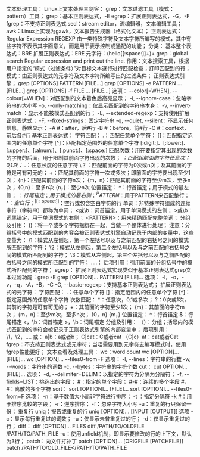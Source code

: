 文本处理工具：
	Linux上文本处理三剑客：
		grep：文本过滤工具（模式：pattern）工具；
			grep：基本正则表达式，-E
			egrep：扩展正则表达式，-G，-F
			fgrep：不支持正则表达式
		sed：stream editor，流编辑器，文本编辑工具；
		awk：Linux上实现为gawk，文本报告生成器（格式化文本）；
		正则表达式：Regular Expression REGEXP
			由一类特殊字符及文本字符所编写的模式，其中有些字符不表示其字面意义，而是用于表示控制或通配的功能；
				分类：
					基本整个表达式：BRE
					扩展正则表达式：ERE
			元字符：\(hello[[:space:]]\+\)+
	grep：global search Regular expression and print out the line.
		作用：文本搜索工具，根据用户指定的“模式（过滤条件）”对目标文本逐行进行匹配检查；打印匹配到的行；
		模式：由正则表达式的元字符及文本字符所编写出的过滤条件；
		正则表达式引擎；
		grep [OPTIONS] PATTERN [FILE...]
		grep [OPTIONS] -e PATTERN ... [FILE...]
		grep [OPTIONS] -f FILE ... [FILE...]
		选项：
			--color[=WHEN], --colour[=WHEN]：对匹配到的文本着色后高亮显示；
			-i, --ignore-case：忽略字符串的大小写
			-o, --only-matching：仅显示匹配到的字符串本身；
			-v, --invert-match ：显示不能被模式匹配到的行；
			-E, --extended-regexp：支持使用扩展正则表达式；
			-F, --fixed-strings：固定字符串
			-q, --quiet, --silent：不显示任何信息，静默显示；
			-A #：after，后#行
			-B #：before，前#行
			-C #：context，前后各#行
		基本正则表达式：
			字符匹配：
				.：匹配任意单个字符；
				[]：匹配指定范围内的任意单个字符
				[^]：匹配指定范围外的任意单个字符
					[:digit:]、[:lower:]、[:upper:]、[:alnum:]、[:punct:]、[:space:]
			匹配次数：用在要指定其出现的次数的字符的后面，用于限制其前面字符出现的次数；
				*：匹配起前面的字符任意次；0,1次；
				.*：任意长度的任意字符
				\？：匹配前面的字符为0次或n次；及其前面的字符是可有可无的；
				\+：匹配其前面的字符一次或多次；即前面的字符要出现至少1次；
				\{n\}：匹配其前面的字符n次；
				\{m，n\}：匹配其前面的字符至少m次，至多n次；
					\{0,n\}：至多n次
					\{n，\}：至少n次
			位置锚定：
				^：行首锚定；用于模式的最左侧；
				$：行尾锚定；用于模式的最右侧；
				^PATTERN$：用于PATTERN来匹配整行；
					^$：空白行；
					^[[:space:]]$：空行或包含空白字符的行
				单词：非特殊字符组成的连续字符（字符串）都称为单词；
				\<或\b：词首锚定，用于单词模式的左侧；
				\>或\b：词尾锚定，用于单词模式的右侧；
				\<PATTERN\>：用来精确匹配完整单词；
			分组及引用：
				\(\)：将一个或多个字符捆绑在一起，当做一个整体进行处理；
				注意：分组括号中的模式匹配到的内容会被正则表达式引擎自动记录于内部的变量中，这些变量为：
					\1：模式从左侧起，第一个左括号以及与之前匹配的右括号之间的模式所匹配到的字符；
					\2：模式从左侧起，第二个左括号以及与之前匹配的右括号之间的模式所匹配到的字符；
					\3：模式从左侧起，第三个左括号以及与之前匹配的右括号之间的模式所匹配到的字符；
					….：
				后项引用：引用前面的分组括号中的模式所匹配到的字符；
	egrep：
		扩展正则表达式实现类似于基本正则表达式grep文本过滤功能：grep -E
		grep [OPTION]... PATTERN [FILE]…
			选项：
				-l，-o，-v，-q，-A，-B，-C
				-G, --basic-regexp：支持基本正则表达式；
			扩展正则表达式的元字符：
				字符匹配：
					.：任意单个字符
					[]：指定范围内的任意单个字符
					[^]：指定范围外的任意单个字符
				次数匹配：
					*：任意次，0,1或多次；
					?：0次或1次，其前的字符是可有可无的；
					+：其前面的字符至少1次；
					{m}：其前面的字符m次；
					{m，n}：至少m次，至多n次；
						{0，n}
						{m，}
				位置锚定：
					^：行首锚定
					$：行尾锚定
					\<，\b：词首锚定
					\>，\b：词尾锚定
				分组及引用：
					（）：分组；括号内的模式匹配到的字符会被记录于正则表达式引擎的内部变量中；
					后项引用：\1，\2，….
				或：
					a|b：a或者b；
						C|cat：C或者cat
						（C|c）at：cat或者Cat
	fgrep：不支持正则表达式或元字符；当唔需要用到元字符去编写模式时，使用fgrep性能更好；
文本查看及处理工具：
	wc：word count
		wc [OPTION]... [FILE]...
		wc [OPTION]... --files0-from=F
			选项：
				-l, --lines：字符串的行数
				-w, --words：字符串的词数
				-c, --bytes：字符串的字符个数
	cut：
		cut OPTION... [FILE]…
			选项：
				-d, --delimiter=DELIM：以指定的字符为分隔为分隔符；
				-f, --fields=LIST：挑选出的字段；
					#：指定的单个字段；
					#-#：连续的多个字段
					#，#：离散的多个字符
	sort：
		sort [OPTION]... [FILE]...
		sort [OPTION]... --files0-from=F
			选项：
				-n：基于数值大小而非字符进行排序；
				-t ：指定分隔符
				-k #：用于排序比较的字段；
				-r：逆序排序；
				-f：忽略字符大小写
				-u：重复的行只保留一份；
					重复行
	uniq：报告或重复的行
		uniq [OPTION]... [INPUT [OUTPUT]]
			选项
				-c：显示每行重复过的词数；
				-u：仅显示未曾重复过的行；
				-d：仅显示重复过的行；
	diff：
		diff [OPTION]... FILES
			diff /PATH/TO/OLDFILE /PATH/TO/PATH_FILE
				-u：使用unfield机制，即显示要修改的行的上下文，默认为3行；
	patch：向文件打补丁
		patch [OPTION]... [ORIGFILE [PATCHFILE]]
		patch /PATH/TO/OLD_FILE</PATH/TO/PATH_FILE
	
